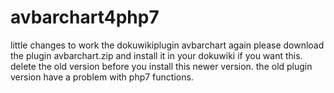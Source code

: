 # avbarchart4php7
little changes to work the dokuwikiplugin avbarchart again
 please download the plugin avbarchart.zip and install it in your dokuwiki if you want this.
 delete the old version before you install this newer version.
 the old plugin version have a problem with php7 functions.
